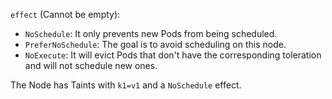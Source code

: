 `effect` (Cannot be empty):
- `NoSchedule`: It only prevents new Pods from being scheduled.
- `PreferNoSchedule`: The goal is to avoid scheduling on this node.
- `NoExecute`: It will evict Pods that don't have the corresponding toleration and will not schedule new ones.

The Node has Taints with `k1=v1` and a `NoSchedule` effect.
